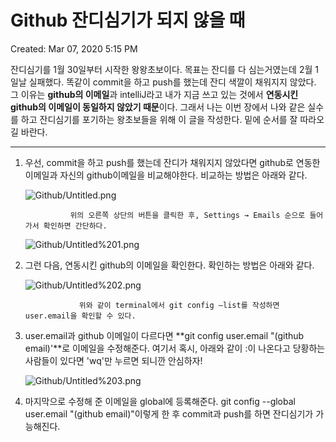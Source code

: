 # Github 잔디심기가 되지 않을 때

Created: Mar 07, 2020 5:15 PM

잔디심기를 1월 30일부터 시작한 왕왕초보이다. 목표는 잔디를 다 심는거였는데 2월 1일날 실패했다. 똑같이 commit을 하고 push를 했는데 잔디 색깔이 채워지지 않았다. 그 이유는 **github의 이메일**과 intelliJ라고 내가 지금 쓰고 있는 것에서 **연동시킨 github의 이메일이 동일하지 않았기 때문**이다. 그래서 나는 이번 장에서 나와 같은 실수를 하고 잔디심기를 포기하는 왕초보들을 위해 이 글을 작성한다. 밑에 순서를 잘 따라오길 바란다.

---

1. 우선, commit을 하고 push를 했는데 잔디가 채워지지 않았다면 github로 연동한 이메일과 자신의 github이메일을 비교해야한다. 비교하는 방법은 아래와 같다.

    ![Github/Untitled.png](Github/Untitled.png)

                 위의 오른쪽 상단의 버튼을 클릭한 후, Settings → Emails 순으로 들어가서 확인하면 간단하다.

    ![Github/Untitled%201.png](Github/Untitled%201.png)

2. 그런 다음, 연동시킨 github의 이메일을 확인한다. 확인하는 방법은 아래와 같다.

    ![Github/Untitled%202.png](Github/Untitled%202.png)

                   위와 같이 terminal에서 git config —list를 작성하면 user.email을 확인할 수 있다.

3. user.email과 github 이메일이 다르다면 **git config user.email "(github email)'**로 이메일을 수정해준다. 여기서 혹시, 아래와 같이 :이 나온다고 당황하는 사람들이 있다면 'wq'만 누르면 되니깐 안심하자!

    ![Github/Untitled%203.png](Github/Untitled%203.png)

4. 마지막으로 수정해 준 이메일을 global에 등록해준다. git config --global user.email "(github email)"이렇게 한 후 commit과 push를 하면 잔디심기가 가능해진다.